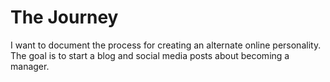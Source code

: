# The Journey
I want to document the process for creating an alternate online personality.  The goal is to start a blog and social media posts about becoming a manager. 


